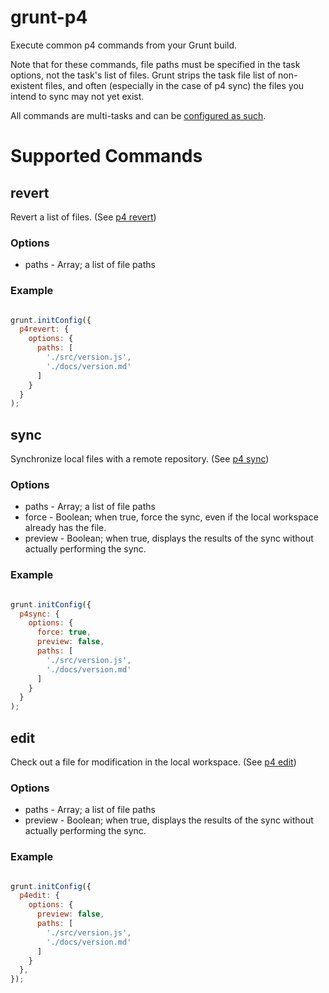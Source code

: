 grunt-p4
========

Execute common p4 commands from your Grunt build.

Note that for these commands, file paths must be specified in the task options,
not the task's list of files. Grunt strips the task file list of non-existent
files, and often (especially in the case of p4 sync) the files you intend to
sync may not yet exist.

All commands are multi-tasks and can be [configured as such](http://gruntjs.com/configuring-tasks).

# Supported Commands

## revert

Revert a list of files. (See [p4 revert](http://www.perforce.com/perforce/r13.1/manuals/cmdref/revert.html))

### Options
  - paths - Array; a list of file paths

### Example

```javascript

grunt.initConfig({
  p4revert: {
    options: {
      paths: [
        './src/version.js',
        './docs/version.md'
      ]
    }
  }
);

```

## sync

Synchronize local files with a remote repository. (See [p4 sync](http://www.perforce.com/perforce/r13.1/manuals/cmdref/sync.html))

### Options
  - paths - Array; a list of file paths
  - force - Boolean; when true, force the sync, even if the local workspace
  already has the file.
  - preview - Boolean; when true, displays the results of the sync without
  actually performing the sync.

### Example

```javascript

grunt.initConfig({
  p4sync: {
    options: {
      force: true,
      preview: false,
      paths: [
        './src/version.js',
        './docs/version.md'
      ]
    }
  }
);

```

## edit

Check out a file for modification in the local workspace. (See [p4 edit](http://www.perforce.com/perforce/r13.1/manuals/cmdref/edit.html))

### Options
  - paths - Array; a list of file paths
  - preview - Boolean; when true, displays the results of the sync without
  actually performing the sync.

### Example

```javascript

grunt.initConfig({
  p4edit: {
    options: {
      preview: false,
      paths: [
        './src/version.js',
        './docs/version.md'
      ]
    }
  },
});

```